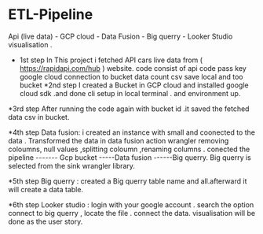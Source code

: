 # ETL-Pipeline
Api (live data) - GCP cloud - Data Fusion - Big querry - Looker Studio visualisation .

* 1st step
  In This project i fetched API cars live  data from  ( https://rapidapi.com/hub )  website.
  code consist of
           api code
           pass key
           google cloud connection to bucket
           data count
           csv save local and too bucket
*2nd step
  I created a Bucket in GCP cloud and  installed google cloud sdk .and done cli setup in local terminal . and environment up.

*3rd step 
  After running the code again with bucket id .it saved the fetched data csv in bucket.

*4th step 
  Data fusion: i created an  instance with small and coonected to the data . Transformed the data in data fusion action wrangler  removing coloumns, null values ,splitting coloumn ,renaming columns . 
  conected the pipeline ------- Gcp bucket -----Data fusion ------Big querry. Big querry is selected from the sink wrangler library.

*5th step
  Big querry : created a Big querry table name and all.afterward it will create a data table.

*6th step 
 Looker studio : login with your google account . search the option connect to big querry , locate the file . connect the data.
 visualisation will be done as the user story. 
